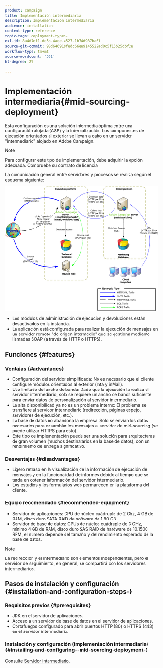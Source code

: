 ```yaml
---
product: campaign
title: Implementación intermediaria
description: Implementación intermediaria
audience: installation
content-type: reference
topic-tags: deployment-types-
exl-id: 8a4d7ef1-de5b-4aee-a527-1b74d987ba61
source-git-commit: 98d646919fedc66ee9145522ad0c5f15b25dbf2e
workflow-type: tm+mt
source-wordcount: '351'
ht-degree: 2%

---
```


# Implementación intermediaria{#mid-sourcing-deployment}

Esta configuración es una solución intermedia óptima entre una configuración alojada (ASP) y la internalización. Los componentes de ejecución orientados al exterior se llevan a cabo en un servidor &quot;intermediario&quot; alojado en Adobe Campaign.

>[!NOTE]
>
>Para configurar este tipo de implementación, debe adquirir la opción adecuada. Compruebe su contrato de licencia.

La comunicación general entre servidores y procesos se realiza según el esquema siguiente:

![](assets/s_ncs_install_midsourcing.png)

* Los módulos de administración de ejecución y devoluciones están desactivados en la instancia.
* La aplicación está configurada para realizar la ejecución de mensajes en un servidor remoto &quot;de origen intermedio&quot; que se gestiona mediante llamadas SOAP (a través de HTTP o HTTPS).

## Funciones {#features}

### Ventajas {#advantages}

* Configuración del servidor simplificada: No es necesario que el cliente configure módulos orientados al exterior (mta y inMail).
* Uso limitado del ancho de banda: Dado que la ejecución la realiza el servidor intermediario, solo se requiere un ancho de banda suficiente para enviar datos de personalización al servidor intermediario.
* La alta disponibilidad ya no es un problema interno: El problema se transfiere al servidor intermediario (redirección, páginas espejo, servidores de ejecución, etc.).
* La base de datos no abandona la empresa: Solo se envían los datos necesarios para ensamblar los mensajes al servidor de mid-sourcing (se puede utilizar HTTPS para esto).
* Este tipo de implementación puede ser una solución para arquitecturas de gran volumen (muchos destinatarios en la base de datos), con un rendimiento de entrega significativo.

### Desventajas {#disadvantages}

* Ligero retraso en la visualización de la información de ejecución de mensajes y en la funcionalidad de informes debido al tiempo que se tarda en obtener información del servidor intermediario.
* Los estudios y los formularios web permanecen en la plataforma del cliente.

### Equipo recomendado {#recommended-equipment}

* Servidor de aplicaciones: CPU de núcleo cuádruple de 2 Ghz, 4 GB de RAM, disco duro SATA RAID de software de 1 80 GB.
* Servidor de base de datos: CPUs de núcleo cuádruple de 3 GHz, mínimo 4 GB de RAM, disco duro SAS RAID de hardware de 10.1500 RPM, el número depende del tamaño y del rendimiento esperado de la base de datos.

>[!NOTE]
>
>La redirección y el intermediario son elementos independientes, pero el servidor de seguimiento, en general, se compartirá con los servidores intermediarios.

## Pasos de instalación y configuración {#installation-and-configuration-steps-}

### Requisitos previos {#prerequisites}

* JDK en el servidor de aplicaciones.
* Acceso a un servidor de base de datos en el servidor de aplicaciones.
* Cortafuegos configurado para abrir puertos HTTP (80) o HTTPS (443) en el servidor intermediario.

### Instalación y configuración (implementación intermediaria) {#installing-and-configuring--mid-sourcing-deployment-}

Consulte [Servidor intermediario](../../installation/using/mid-sourcing-server.md).
